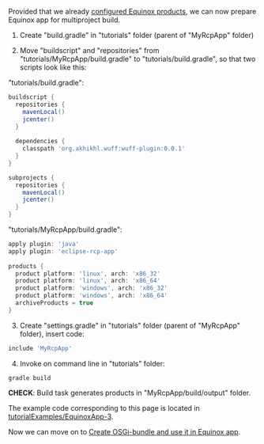Provided that we already [configured Equinox products](Configure-Equinox-products), we can now prepare Equinox app for multiproject build.

1. Create "build.gradle" in "tutorials" folder (parent of "MyRcpApp" folder) 

2. Move "buildscript" and "repositories" from "tutorials/MyRcpApp/build.gradle" to "tutorials/build.gradle", so that two scripts look like this:

  "tutorials/build.gradle":
  ```groovy
  buildscript {
    repositories {
      mavenLocal()
      jcenter()
    }
    
    dependencies {
      classpath 'org.akhikhl.wuff:wuff-plugin:0.0.1'
    }
  }

  subprojects {
    repositories {
      mavenLocal()
      jcenter()
    }
  }
  ```

  "tutorials/MyRcpApp/build.gradle":
  ```groovy
  apply plugin: 'java'
  apply plugin: 'eclipse-rcp-app'
    
  products {
    product platform: 'linux', arch: 'x86_32'
    product platform: 'linux', arch: 'x86_64'
    product platform: 'windows', arch: 'x86_32'
    product platform: 'windows', arch: 'x86_64'
    archiveProducts = true
  }
  ```

3. Create "settings.gradle" in "tutorials" folder (parent of "MyRcpApp" folder), insert code:

  ```groovy
  include 'MyRcpApp'
  ```

4. Invoke on command line in "tutorials" folder:

  ```shell
  gradle build
  ```

  **CHECK**: Build task generates products in "MyRcpApp/build/output" folder.

The example code corresponding to this page is located in [tutorialExamples/EquinoxApp-3](../tree/master/tutorialExamples/EquinoxApp-3).

Now we can move on to [Create OSGi-bundle and use it in Equinox app](Create-OSGi-bundle-and-use-it-in-Equinox-app).